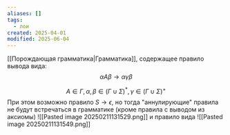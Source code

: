 ```yaml
---
aliases: []
tags:
  - лои
created: 2025-04-01
modified: 2025-06-04
---
```

[[Порождающая грамматика|Грамматика]], содержащее правило вывода вида:
$$
\alpha A \beta \rightarrow \alpha \gamma \beta
$$

$$
A \in Г, \alpha,\beta \in (Г \cup \Sigma)^*, \gamma \in (Г \cup \Sigma)^+
$$
При этом возможно правило $S \rightarrow \epsilon$, но тогда "аннулирующие" правила не будут встречаться в грамматике (кроме правила с выводом из аксиомы) 
![[Pasted image 20250211131529.png]]
и правило вида
![[Pasted image 20250211131549.png]]